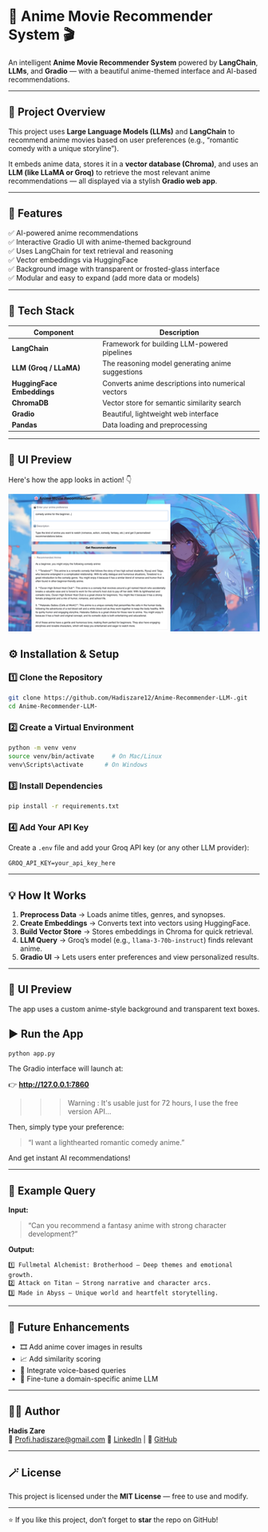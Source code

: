 # 🌸 Anime Movie Recommender System 🎬

An intelligent **Anime Movie Recommender System** powered by **LangChain**, **LLMs**, and **Gradio** — with a beautiful anime-themed interface and AI-based recommendations.

---

## 🧠 Project Overview

This project uses **Large Language Models (LLMs)** and **LangChain** to recommend anime movies based on user preferences (e.g., “romantic comedy with a unique storyline”).

It embeds anime data, stores it in a **vector database (Chroma)**, and uses an **LLM (like LLaMA or Groq)** to retrieve the most relevant anime recommendations — all displayed via a stylish **Gradio web app**.

---

## 🚀 Features

✅ AI-powered anime recommendations  
✅ Interactive Gradio UI with anime-themed background  
✅ Uses LangChain for text retrieval and reasoning  
✅ Vector embeddings via HuggingFace  
✅ Background image with transparent or frosted-glass interface  
✅ Modular and easy to expand (add more data or models)

---

## 🧩 Tech Stack

| Component | Description |
|------------|-------------|
| **LangChain** | Framework for building LLM-powered pipelines |
| **LLM (Groq / LLaMA)** | The reasoning model generating anime suggestions |
| **HuggingFace Embeddings** | Converts anime descriptions into numerical vectors |
| **ChromaDB** | Vector store for semantic similarity search |
| **Gradio** | Beautiful, lightweight web interface |
| **Pandas** | Data loading and preprocessing |

---
## 🎨 UI Preview

Here's how the app looks in action! 👇

![Anime Recommender Screenshot](anime-recomm.png)

## ⚙️ Installation & Setup

### 1️⃣ Clone the Repository
```bash
git clone https://github.com/Hadiszare12/Anime-Recommender-LLM-.git
cd Anime-Recommender-LLM-
```

### 2️⃣ Create a Virtual Environment
```bash
python -m venv venv
source venv/bin/activate     # On Mac/Linux
venv\Scripts\activate      # On Windows
```

### 3️⃣ Install Dependencies
```bash
pip install -r requirements.txt
```

### 4️⃣ Add Your API Key
Create a `.env` file and add your Groq API key (or any other LLM provider):
```
GROQ_API_KEY=your_api_key_here
```

---

## 💡 How It Works

1. **Preprocess Data** → Loads anime titles, genres, and synopses.  
2. **Create Embeddings** → Converts text into vectors using HuggingFace.  
3. **Build Vector Store** → Stores embeddings in Chroma for quick retrieval.  
4. **LLM Query** → Groq’s model (e.g., `llama-3-70b-instruct`) finds relevant anime.  
5. **Gradio UI** → Lets users enter preferences and view personalized results.  

---

## 🎨 UI Preview

The app uses a custom anime-style background and transparent text boxes.

## ▶️ Run the App

```bash
python app.py
```

The Gradio interface will launch at:

👉 **http://127.0.0.1:7860**
>>> Warning : It's usable just for 72 hours, I use the free version API...

Then, simply type your preference:
> “I want a lighthearted romantic comedy anime.”

And get instant AI recommendations!

---

## 💬 Example Query

**Input:**
> “Can you recommend a fantasy anime with strong character development?”

**Output:**
```
1️⃣ Fullmetal Alchemist: Brotherhood — Deep themes and emotional growth.
2️⃣ Attack on Titan — Strong narrative and character arcs.
3️⃣ Made in Abyss — Unique world and heartfelt storytelling.
```

---

## 🌟 Future Enhancements

- 🎞️ Add anime cover images in results  
- 📈 Add similarity scoring  
- 💬 Integrate voice-based queries  
- 🤖 Fine-tune a domain-specific anime LLM  

---

## 🧑‍💻 Author

**Hadis Zare**  
📧 Profi.hadiszare@gmail.com
💼 [LinkedIn](https://linkedin.com/in/hadiszare) | 🐙 [GitHub](https://github.com/Hadiszare12)

---

## 🪄 License

This project is licensed under the **MIT License** — free to use and modify.

---

⭐ If you like this project, don’t forget to **star** the repo on GitHub!
